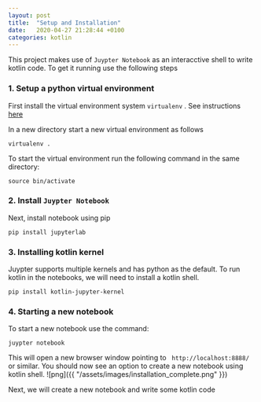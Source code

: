 ```yaml
---
layout: post
title:  "Setup and Installation"
date:   2020-04-27 21:28:44 +0100
categories: kotlin
---
```


This project makes use of `Juypter Notebook` as an interacctive shell to write kotlin code. To get it running use the following steps


### 1. Setup a python virtual environment
First install the virtual environment system `virtualenv` . See instructions [here](https://virtualenv.pypa.io/en/stable/installation.html)


In a new directory start a new virtual environment as follows

`virtualenv .`

To start the virtual environment run the following command in the same directory:

`source bin/activate`

### 2. Install `Juypter Notebook`

Next, install notebook using pip

`pip install jupyterlab`


### 3. Installing kotlin kernel
Juypter supports multiple kernels and has python as the default. To run kotlin in the notebooks, we will need to install a kotlin shell.

`pip install kotlin-jupyter-kernel`

### 4. Starting a new notebook
To start a new notebook use the command:

`juypter notebook`

This will open a new browser window pointing to ` http://localhost:8888/` or similar. You should now see an option to create a new notebook using kotlin shell.
![png]({{ "/assets/images/installation_complete.png" }})

Next, we will create a new notebook and write some kotlin code

